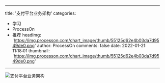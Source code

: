 
---
title: '支付平台业务架构'
categories: 
 - 学习
 - ProcessOn
 - 推荐
headimg: 'https://img.processon.com/chart_image/thumb/55125d62e4b03da7d9549de0.png'
author: ProcessOn
comments: false
date: 2022-01-21 11:18:01
thumbnail: 'https://img.processon.com/chart_image/thumb/55125d62e4b03da7d9549de0.png'
---

<div>   
<img class="thumb" alt="支付平台业务架构" src="https://img.processon.com/chart_image/thumb/55125d62e4b03da7d9549de0.png" referrerpolicy="no-referrer">
<p></p>  
</div>
            